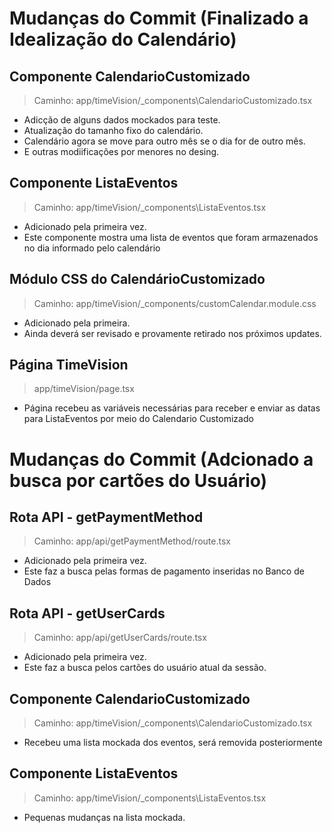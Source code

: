 # Mudanças do Commit (Finalizado a Idealização do Calendário)
## Componente CalendarioCustomizado
> Caminho: app/timeVision/_components\CalendarioCustomizado.tsx
- Adicção de alguns dados mockados para teste.
- Atualização do tamanho fixo do calendário.
- Calendário agora se move para outro mês se o dia for de outro mês.
- E outras modiificações por menores no desing.
## Componente ListaEventos
> Caminho: app/timeVision/_components\ListaEventos.tsx
- Adicionado pela primeira vez.
- Este componente mostra uma lista de eventos que foram armazenados no dia informado pelo calendário
## Módulo CSS do CalendárioCustomizado
> Caminho: app/timeVision/_components/customCalendar.module.css
- Adicionado pela primeira.
- Ainda deverá ser revisado e provamente retirado nos próximos updates.
## Página TimeVision
> app/timeVision/page.tsx
- Página recebeu as variáveis necessárias para receber e enviar as datas para ListaEventos por meio do Calendario Customizado

# Mudanças do Commit (Adcionado a busca por cartões do Usuário)
## Rota API - getPaymentMethod
> Caminho: app/api/getPaymentMethod/route.tsx
- Adicionado pela primeira vez.
- Este faz a busca pelas formas de pagamento inseridas no Banco de Dados
## Rota API - getUserCards
> Caminho: app/api/getUserCards/route.tsx
- Adicionado pela primeira vez.
- Este faz a busca pelos cartões do usuário atual da sessão.
## Componente CalendarioCustomizado
> Caminho: app/timeVision/_components\CalendarioCustomizado.tsx
- Recebeu uma lista mockada dos eventos, será removida posteriormente
## Componente ListaEventos
> Caminho: app/timeVision/_components\ListaEventos.tsx
- Pequenas mudanças na lista mockada.